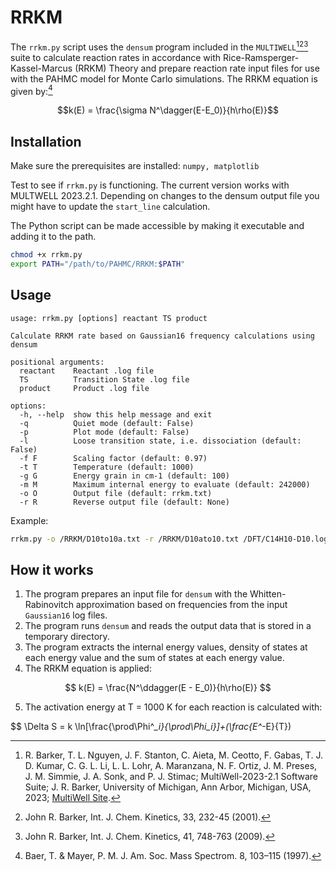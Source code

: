 # RRKM

The `rrkm.py` script uses the `densum` program included in the `MULTIWELL`[^1][^2][^3] suite to calculate reaction rates in accordance with Rice-Ramsperger-Kassel-Marcus (RRKM) Theory and prepare reaction rate input files for use with the PAHMC model for Monte Carlo simulations. The RRKM equation is given by:[^4]

$$k(E) = \frac{\sigma N^\dagger(E-E_0)}{h\rho(E)}$$

[^1]: R. Barker, T. L. Nguyen, J. F. Stanton, C. Aieta, M. Ceotto, F. Gabas, T. J. D. Kumar, C. G. L. Li, L. L. Lohr, A. Maranzana, N. F. Ortiz, J. M. Preses, J. M. Simmie, J. A. Sonk, and P. J. Stimac; MultiWell-2023-2.1 Software Suite; J. R. Barker, University of Michigan, Ann Arbor, Michigan, USA, 2023; [MultiWell Site](https://multiwell.engin.umich.edu/).
[^2]: John R. Barker, Int. J. Chem. Kinetics, 33, 232-45 (2001).
[^3]: John R. Barker, Int. J. Chem. Kinetics, 41, 748-763 (2009).
[^4]: Baer, T. & Mayer, P. M. J. Am. Soc. Mass Spectrom. 8, 103–115 (1997).

## Installation

Make sure the prerequisites are installed: `numpy, matplotlib`

Test to see if `rrkm.py` is functioning. The current version works with MULTWELL 2023.2.1. Depending on changes to the densum output file you might have to update the `start_line` calculation.

The Python script can be made accessible by making it executable and adding it to the path.

```bash
chmod +x rrkm.py
export PATH="/path/to/PAHMC/RRKM:$PATH"
```

## Usage

```docs
usage: rrkm.py [options] reactant TS product

Calculate RRKM rate based on Gaussian16 frequency calculations using densum

positional arguments:
  reactant    Reactant .log file
  TS          Transition State .log file
  product     Product .log file

options:
  -h, --help  show this help message and exit
  -q          Quiet mode (default: False)
  -p          Plot mode (default: False)
  -l          Loose transition state, i.e. dissociation (default: False)
  -f F        Scaling factor (default: 0.97)
  -t T        Temperature (default: 1000)
  -g G        Energy grain in cm-1 (default: 100)
  -m M        Maximum internal energy to evaluate (default: 242000)
  -o O        Output file (default: rrkm.txt)
  -r R        Reverse output file (default: None)
```

Example:

```bash
rrkm.py -o /RRKM/D10to10a.txt -r /RRKM/D10ato10.txt /DFT/C14H10-D10.log /DFT/C14H10-TS-D10toD10a.log /DFT/C14H10-D10a.log
```

## How it works

1. The program prepares an input file for `densum` with the Whitten-Rabinovitch approximation based on frequencies from the input `Gaussian16` log files.
2. The program runs `densum` and reads the output data that is stored in a temporary directory.
3. The program extracts the internal energy values, density of states at each energy value and the sum of states at each energy value.
4. The RRKM equation is applied:

$$ k(E) = \frac{N^\ddagger(E - E_0)}{h\rho(E)} $$

5. The activation energy at T = 1000 K for each reaction is calculated with:

$$ \Delta S = k \ln[\frac{\prod\Phi^*_i}{\prod\Phi_i}]+(\frac{E^*-E}{T})
